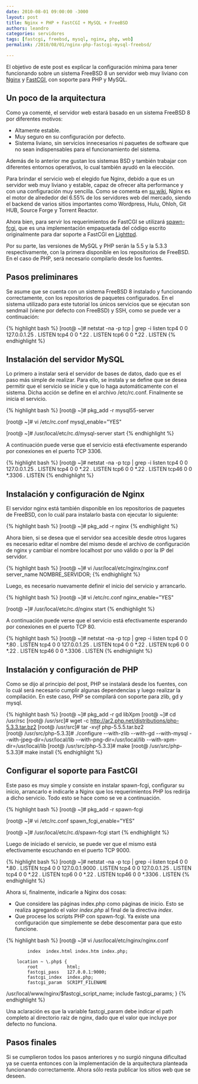```yaml
---
date: 2010-08-01 09:00:00 -3000
layout: post
title: Nginx + PHP + FastCGI + MySQL + FreeBSD
authors: leandro
categories: servidores
tags: [fastcgi, freebsd, mysql, nginx, php, web]
permalink: /2010/08/01/nginx-php-fastcgi-mysql-freebsd/

---
```


El objetivo de este post es explicar la configuración mínima para tener
funcionando sobre un sistema FreeBSD 8 un servidor web muy liviano con
[Nginx](http://nginx.org/) y [FastCGI](https://es.wikipedia.org/wiki/FastCGI),
con soporte para PHP y MySQL. <!-- more -->

## Un poco de la arquitectura

Como ya comenté, el servidor web estará basado en un sistema FreeBSD 8 por
diferentes motivos:

* Altamente estable.
* Muy seguro en su configuración por defecto.
* Sistema liviano, sin servicios innecesarios ni paquetes de software que no
sean indispensables para el funcionamiento del sistema.

Además de lo anterior me gustan los sistemas BSD y también trabajar con
diferentes entornos operativos, lo cual también ayudó en la elección.

Para brindar el servicio web el elegido fue Nginx, debido a que es un servidor
web muy liviano y estable, capaz de ofrecer alta performance y con una
configuración muy sencilla. Como se comenta en
[su wiki](http://wiki.nginx.org/Main), Nginx es el motor de alrededor del 6.55%
de los servidores web del mercado, siendo el backend de varios sitios
importantes como Wordpress, Hulu, Ohloh, Git HUB, Source Forge y Torrent Reactor.

Ahora bien, para servir los requerimientos de FastCGI se utilizará
[spawn-fcgi](http://cgit.stbuehler.de/gitosis/spawn-fcgi/about/), que es una
implementación empaquetada del código escrito originalmente para dar soporte a
FastCGI en [Lighttpd](/tag/lighttpd/).

Por su parte, las versiones de MySQL y PHP serán la 5.5 y la 5.3.3
respectivamente, con la primera disponible en los repositorios de FreeBSD. En el
caso de PHP, será necesario compilarlo desde los fuentes.

## Pasos preliminares

Se asume que se cuenta con un sistema FreeBSD 8 instalado y funcionando
correctamente, con los repositorios de paquetes configurados. En el sistema
utilizado para este tutorial los únicos servicios que se ejecutan son sendmail
(viene por defecto con FreeBSD) y SSH, como se puede ver a continuación:

{% highlight bash %}
[root@ ~]# netstat -na -p tcp | grep -i listen
tcp4       0      0 127.0.0.1.25           *.*                    LISTEN
tcp4       0      0 *.22                   *.*                    LISTEN
tcp6       0      0 *.22                   *.*                    LISTEN
{% endhighlight %}

## Instalación del servidor MySQL

Lo primero a instalar será el servidor de bases de datos, dado que es el paso
más simple de realizar. Para ello, se instala y se define que se desea permitir
que el servicio se inicie y que lo haga automáticamente con el sistema. Dicha
acción se define en el archivo /etc/rc.conf. Finalmente se inicia el servicio.

{% highlight bash %}
[root@ ~]# pkg_add -r mysql55-server

[root@ ~]# vi /etc/rc.conf
mysql_enable="YES"

[root@ ~]# /usr/local/etc/rc.d/mysql-server start
{% endhighlight %}

A continuación puede verse que el servicio está efectivamente esperando por
conexiones en el puerto TCP 3306.

{% highlight bash %}
[root@ ~]# netstat -na -p tcp | grep -i listen
tcp4       0      0 127.0.0.1.25           *.*                    LISTEN
tcp4       0      0 *.22                   *.*                    LISTEN
tcp6       0      0 *.22                   *.*                    LISTEN
tcp46      0      0 *.3306                 *.*                    LISTEN
{% endhighlight %}

## Instalación y configuración de Nginx

El servidor nginx está también disponible en los repositorios de paquetes de
FreeBSD, con lo cuál para instalarlo basta con ejecutar lo siguiente:

{% highlight bash %}
[root@ ~]# pkg_add -r nginx
{% endhighlight %}

Ahora bien, si se desea que el servidor sea accesible desde otros lugares es
necesario editar el nombre del mismo desde el archivo de configuración de nginx
y cambiar el nombre localhost por uno válido o por la IP del servidor.

{% highlight bash %}
[root@ ~]# vi /usr/local/etc/nginx/nginx.conf
        server_name  NOMBRE_SERVIDOR;
{% endhighlight %}

Luego, es necesario nuevamente definir el inicio del servicio y arrancarlo.

{% highlight bash %}
[root@ ~]# vi /etc/rc.conf
nginx_enable="YES"

[root@ ~]# /usr/local/etc/rc.d/nginx start
{% endhighlight %}

A continuación puede verse que el servicio está efectivamente esperando por
conexiones en el puerto TCP 80.

{% highlight bash %}
[root@ ~]# netstat -na -p tcp | grep -i listen
tcp4       0      0 *.80                   *.*                    LISTEN
tcp4       0      0 127.0.0.1.25           *.*                    LISTEN
tcp4       0      0 *.22                   *.*                    LISTEN
tcp6       0      0 *.22                   *.*                    LISTEN
tcp46      0      0 *.3306                 *.*                    LISTEN
{% endhighlight %}

## Instalación y configuración de PHP

Como se dijo al principio del post, PHP se instalará desde los fuentes, con lo
cuál será necesario cumplir algunas dependencias y luego realizar la
compilación. En este caso, PHP se compilará con soporte para zlib, gd y mysql.

{% highlight bash %}
[root@ ~]# pkg_add -r gd libXpm
[root@ ~]# cd /usr/rsc
[root@ /usr/src]# wget -c http://ar2.php.net/distributions/php-5.3.3.tar.bz2
[root@ /usr/src]# tar -xvjf php-5.5.5.tar.bz2     
[root@ /usr/src/php-5.3.3]# ./configure --with-zlib --with-gd --with-mysql --with-jpeg-dir=/usr/local/lib --with-png-dir=/usr/local/lib --with-xpm-dir=/usr/local/lib
[root@ /usr/src/php-5.3.3]# make
[root@ /usr/src/php-5.3.3]# make install
{% endhighlight %}

## Configurar el soporte para FastCGI

Este paso es muy simple y consiste en instalar spawn-fcgi, configurar su inicio,
arrancarlo e indicarle a Nginx que los requerimientos PHP los redirija a dicho
servicio. Todo esto se hace como se ve a continuación.

{% highlight bash %}
[root@ ~]# pkg_add -r spawn-fcgi

[root@ ~]# vi /etc/rc.conf
spawn_fcgi_enable="YES"

[root@ ~]# /usr/local/etc/rc.d/spawn-fcgi start
{% endhighlight %}

Luego de iniciado el servicio, se puede ver que el mismo está efectivamente
escuchando en el puerto TCP 9000.

{% highlight bash %}
[root@ ~]# netstat -na -p tcp | grep -i listen
tcp4       0      0 *.80                   *.*                    LISTEN
tcp4       0      0 127.0.0.1.9000         *.*                    LISTEN
tcp4       0      0 127.0.0.1.25           *.*                    LISTEN
tcp4       0      0 *.22                   *.*                    LISTEN
tcp6       0      0 *.22                   *.*                    LISTEN
tcp46      0      0 *.3306                 *.*                    LISTEN
{% endhighlight %}

Ahora sí, finalmente, indicarle a Nginx dos cosas:

* Que considere las páginas index.php como páginas de inicio. Esto se realiza
agregando el valor *index.php* al final de la directiva *index*.
* Que procese los scripts PHP con spawn-fcgi. Ya existe una configuración que
simplemente se debe descomentar para que esto funcione.

{% highlight bash %}
[root@ ~]# vi /usr/local/etc/nginx/nginx.conf

            index  index.html index.htm index.php;

        location ~ \.php$ {
            root           html;
            fastcgi_pass   127.0.0.1:9000;
            fastcgi_index  index.php;
            fastcgi_param  SCRIPT_FILENAME
/usr/local/www/nginx/$fastcgi_script_name;
            include        fastcgi_params;
        }
{% endhighlight %}

Una aclaración es que la variable fastcgi_param debe indicar el path completo al
directorio raíz de nginx, dado que el valor que incluye por defecto no funciona.

## Pasos finales

Si se cumplieron todos los pasos anteriores y no surgió ninguna dificultad ya se
cuenta entonces con la implementación de la arquitectura planteada funcionando
correctamente. Ahora sólo resta publicar los sitios web que se deseen.
